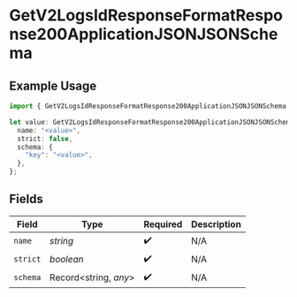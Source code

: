 # GetV2LogsIdResponseFormatResponse200ApplicationJSONJSONSchema

## Example Usage

```typescript
import { GetV2LogsIdResponseFormatResponse200ApplicationJSONJSONSchema } from "orq-poc-typescript-multi-env-version/models/operations";

let value: GetV2LogsIdResponseFormatResponse200ApplicationJSONJSONSchema = {
  name: "<value>",
  strict: false,
  schema: {
    "key": "<value>",
  },
};
```

## Fields

| Field                 | Type                  | Required              | Description           |
| --------------------- | --------------------- | --------------------- | --------------------- |
| `name`                | *string*              | :heavy_check_mark:    | N/A                   |
| `strict`              | *boolean*             | :heavy_check_mark:    | N/A                   |
| `schema`              | Record<string, *any*> | :heavy_check_mark:    | N/A                   |